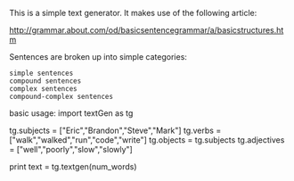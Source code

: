 This is a simple text generator.  It makes use of the following article:

http://grammar.about.com/od/basicsentencegrammar/a/basicstructures.htm

Sentences are broken up into simple categories:
	
	simple sentences
	compound sentences
	complex sentences
	compound-complex sentences

basic usage:
import textGen as tg

tg.subjects = ["Eric","Brandon","Steve","Mark"]
tg.verbs = ["walk","walked","run","code","write"]
tg.objects = tg.subjects
tg.adjectives = ["well","poorly","slow","slowly"]

print text = tg.textgen(num_words)

